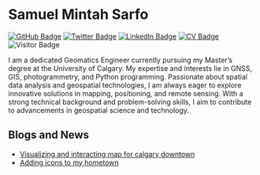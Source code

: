 # Samuel Mintah Sarfo
[![GitHub Badge](https://img.shields.io/github/followers/legendary-sms?style=social)](https://github.com/legendary-sms?tab=followers)
[![Twitter Badge](https://img.shields.io/twitter/follow/legendary_SMS?style=social)](https://twitter.com/legendary_SMS)
[![LinkedIn Badge](https://img.shields.io/badge/My-LinkedIn-blue)](https://www.linkedin.com/in/samuel-mintah-sarfo-3914b519a/)
[![CV Badge](https://img.shields.io/badge/My-CV-critical)](https://docs.google.com/document/d/1a2IFXzO0qwjXphIqYmTuvEHy9YkjuSjEF6S1cgfIM7E/edit?usp=sharing)
![Visitor Badge](https://visitor-badge.laobi.icu/badge?page_id=legendary-sms.legendary-sms)

I am a dedicated Geomatics Engineer currently pursuing my Master’s degree at the University of Calgary. My expertise and interests lie in GNSS, GIS, photogrammetry, and Python programming. Passionate about spatial data analysis and geospatial technologies, I am always eager to explore innovative solutions in mapping, positioning, and remote sensing. With a strong technical background and problem-solving skills, I aim to contribute to advancements in geospatial science and technology.
## Blogs and News
- [Visualizing and interacting map for calgary downtown](https://legendary-sms.github.io/maps/3dcalgary.html)
- [Adding icons to my hometown](https://legendary-sms.github.io/maps/Ak_bsa_map.html)
